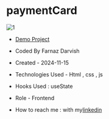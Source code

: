 # paymentCard

![1](https://github.com/user-attachments/assets/d2b1505d-993e-49a1-9252-1ba0b831866a)

- [Demo Project]()

- Coded By Farnaz Darvish

- Created - 2024-11-15

- Technologies Used - Html , css , js 

- Hooks Used : useState 

- Role - Frontend

- How to reach me : with my[linkedin](https://www.linkedin.com/in/farnaz-darvish/)
